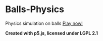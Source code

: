 # Balls-Physics
Physics simulation on balls
[Play now!](https://akosseres.github.io/Balls-Physics)


**Created with p5.js, licensed under LGPL 2.1**
